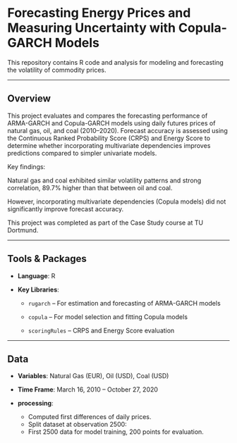 # Forecasting Energy Prices and Measuring Uncertainty with Copula-GARCH Models

This repository contains R code and analysis for modeling and forecasting the volatility of commodity prices.

---

## Overview

This project evaluates and compares the forecasting performance of ARMA-GARCH and Copula-GARCH models using daily futures prices of natural gas, oil, and coal (2010–2020). Forecast accuracy is assessed using the Continuous Ranked Probability Score (CRPS) and Energy Score to determine whether incorporating multivariate dependencies improves predictions compared to simpler univariate models.

Key findings:

Natural gas and coal exhibited similar volatility patterns and strong correlation, 89.7% higher than that between oil and coal.

However, incorporating multivariate dependencies (Copula models) did not significantly improve forecast accuracy.

This project was completed as part of the Case Study course at TU Dortmund.

---

## Tools & Packages

- **Language**: R

- **Key Libraries**:

  - `rugarch` – For estimation and forecasting of ARMA-GARCH models

  - `copula` – For model selection and fitting Copula models 

  - `scoringRules` – CRPS and Energy Score evaluation

---

## Data

- **Variables**: Natural Gas (EUR), Oil (USD), Coal (USD)

- **Time Frame**: March 16, 2010 – October 27, 2020

- **processing**:

  - Computed first differences of daily prices.
  - Split dataset at observation 2500:
  - First 2500 data for model training, 200 points for evaluation.


